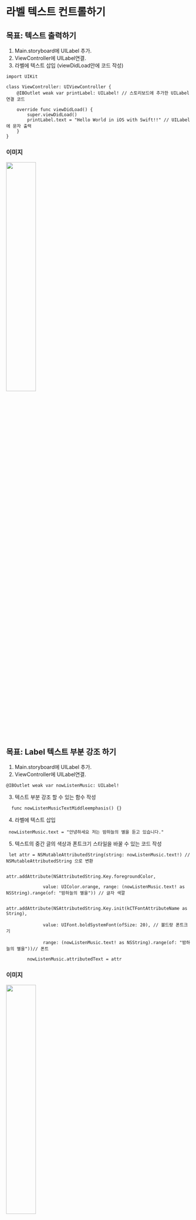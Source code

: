 # 라벨 텍스트 컨트롤하기
## 목표: 텍스트 출력하기 
1. Main.storyboard에 UILabel 추가. 
2. ViewController에 UILabel연결.
3. 라벨에 텍스트 삽입 (viewDidLoad안에 코드 작성)
``` 전체코드
import UIKit

class ViewController: UIViewController {
    @IBOutlet weak var printLabel: UILabel! // 스토리보드에 추가한 UILabel연결 코드
    
    override func viewDidLoad() {
        super.viewDidLoad()
        printLabel.text = "Hello World in iOS with Swift!!" // UILabel에 문자 출력 
    }
}

```
### 이미지
<img src="https://user-images.githubusercontent.com/70513066/106812471-13111d80-66b3-11eb-9e9c-92a68ae6d10a.png" width="40%">

## 목표: Label 텍스트 부분 강조 하기
1. Main.storyboard에 UILabel 추가. 
2. ViewController에 UILabel연결.
```
@IBOutlet weak var nowListenMusic: UILabel!
```
3. 텍스트 부분 강조 할 수 있는 함수 작성 
```
  func nowListenMusicTextMiddleemphasis() {}
```
4. 라벨에 텍스트 삽입
```
 nowListenMusic.text = "안녕하세요 저는 밤하늘의 별을 듣고 있습니다."
```
5. 텍스트의 중간 글의 색상과 폰트크기 스타일을 바꿀 수 있는 코드 작성
```
 let attr = NSMutableAttributedString(string: nowListenMusic.text!) //  NSMutableAttributedString 으로 변환
        
              attr.addAttribute(NSAttributedString.Key.foregroundColor,
                                
              value: UIColor.orange, range: (nowListenMusic.text! as NSString).range(of: "밤하늘의 별을")) // 글자 색깔
        
              attr.addAttribute(NSAttributedString.Key.init(kCTFontAttributeName as String),
                                
              value: UIFont.boldSystemFont(ofSize: 20), // 볼드랑 폰트크기
              
              range: (nowListenMusic.text! as NSString).range(of: "밤하늘의 별을"))// 폰트
              
        nowListenMusic.attributedText = attr
```
### 이미지
<img src="https://user-images.githubusercontent.com/70513066/107139014-70c79300-695b-11eb-90cb-ecc52cd99014.png" width="40%">



